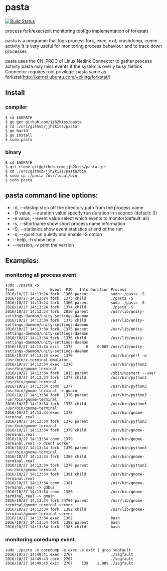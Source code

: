 # pasta
[![Build Status](https://travis-ci.org/jjh2kiss/pasta.png?branch=master)](https://travis-ci.org/jjh2kiss/pasta)  

process fork/exec/exit monitoring tool(go implementation of forkstat)

pasta is a programm that logs process fork, exec, exit, crashdump, comm activity
It is very useful for monitoring process behaviour and to track down processes

pasta uses the CN_PROC of Linux Netlink Connector to gather process activity
pasta may miss events if the system is overly busy
Netlink Connector requires root privilege.
pasta same as forkstat(http://kernel.ubuntu.com/~cking/forkstat/)

## Install
### compiler
```
$ cd $GOPATH
$ go get github.com/jjh2kiss/pasta
$ cd ./src/github/jjh2kiss/pasta
$ go build
$ go install
$ sudo pasta
```

### binary
```
$ cd $GOPATH
$ git clone git@github.com:jjh2kiss/pasta.git
$ cd ./src/github/jjh2kiss/pasta/bin
$ sudo cp ./pasta /usr/local/bin
$ sudo pasta
```

## pasta command line options:
  * -d, --dirstrip              strip off the directory path from the process name
  * -D value, --duration value  specify run duration in seconds (default: 0)
  * -e value, --event value     select which events to monitor(default: all)
  * -s, --shortname             show short process name information
  * -S, --statistics            show event statistics at end of the run
  * -q, --quiet                 run quietly and enable -S option
  * --help, -h                  show help
  * --version, -v               print the version

## Examples:

### monitoring all process event
```
sudo ./pasta -S
Time                Event  PID   Info Duration Process
2016/10/27 14:13:24 fork  1366 parent          sudo ./pasta -S
2016/10/27 14:13:24 fork  1373 child           ./pasta -S
2016/10/27 14:13:24 fork  1366 parent          sudo ./pasta -S
2016/10/27 14:13:24 fork  1374 child           ./pasta -S
2016/10/27 14:13:34 fork  2030 parent          /usr/lib/unity-settings-daemon/unity-settings-daemon
2016/10/27 14:13:34 fork  1375 child           /usr/lib/unity-settings-daemon/unity-settings-daemon
2016/10/27 14:13:34 fork  1375 parent          /usr/lib/unity-settings-daemon/unity-settings-daemon
2016/10/27 14:13:34 fork  1376 child           /usr/lib/unity-settings-daemon/unity-settings-daemon
2016/10/27 14:13:34 exit  1375      0    0.005 /usr/lib/unity-settings-daemon/unity-settings-daemon
2016/10/27 14:13:34 exec  1376                 /usr/bin/perl -w /usr/bin/x-terminal-emulator
2016/10/27 14:13:34 exec  1376                 /usr/bin/python3 /usr/bin/gnome-terminal
2016/10/27 14:13:34 fork  1813 parent          /sbin/upstart --user
2016/10/27 14:13:34 fork  1377 child           /usr/bin/python3 /usr/bin/gnome-terminal
2016/10/27 14:13:34 comm  1377                 /usr/bin/python3 /usr/bin/gnome-terminal -> gmain
2016/10/27 14:13:34 fork  1376 parent          /usr/bin/python3 /usr/bin/gnome-terminal
2016/10/27 14:13:34 fork  1378 child           /usr/bin/python3 /usr/bin/gnome-terminal
2016/10/27 14:13:34 exec  1378                 /usr/bin/gnome-terminal.real
2016/10/27 14:13:34 fork  1376 parent          /usr/bin/python3 /usr/bin/gnome-terminal
2016/10/27 14:13:34 fork  1379 child           /usr/bin/gnome-terminal.real
2016/10/27 14:13:34 comm  1379                 /usr/bin/gnome-terminal.real -> dconf worker
2016/10/27 14:13:34 fork  1376 parent          /usr/bin/python3 /usr/bin/gnome-terminal
2016/10/27 14:13:34 fork  1380 child           /usr/bin/gnome-terminal.real
2016/10/27 14:13:34 fork  1376 parent          /usr/bin/python3 /usr/bin/gnome-terminal
2016/10/27 14:13:34 fork  1381 child           /usr/bin/gnome-terminal.real
2016/10/27 14:13:34 comm  1381                 /usr/bin/gnome-terminal.real -> gdbus
2016/10/27 14:13:34 comm  1380                 /usr/bin/gnome-terminal.real -> gmain
2016/10/27 14:13:34 fork 24790 parent          /usr/lib/gnome-terminal/gnome-terminal-server
2016/10/27 14:13:34 fork  1382 child           /usr/lib/gnome-terminal/gnome-terminal-server
2016/10/27 14:13:34 exec  1382                 bash
2016/10/27 14:13:34 fork  1382 parent          bash
2016/10/27 14:13:34 fork  1383 child           bash
```

### monitoring coredump event

```
sudo ./pasta -e coredump -e exec -e exit | grep segfault
2016/10/27 14:49:41 exec  2707                 ./segfault
2016/10/27 14:49:43 core  2707                 ./segfault
2016/10/27 14:49:43 exit  2707    139    2.089 ./segfault
```
